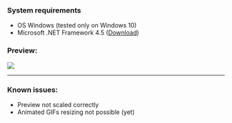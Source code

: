 <h3>System requirements</h3>
<ul>
<li>OS Windows (tested only on Windows 10)</li>
<li>Microsoft .NET Framework 4.5 (<a href="https://www.microsoft.com/en-us/download/details.aspx?id=30653" target="_blank">Download</a>)</li>
</ul>

<h3>Preview:</h3>
<img src="https://i.imgur.com/klIS6C2.png">
<hr>
<h3>Known issues:</h3>
<ul>
<li>Preview not scaled correctly</li>
<li>Animated GIFs resizing not possible (yet)</li>
</ul>
